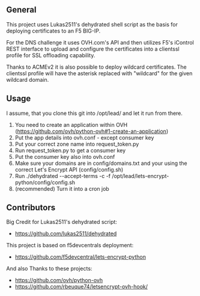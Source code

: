 ## General

This project uses Lukas2511's dehydrated shell script as the basis for deploying certificates to an F5 BIG-IP.

For the DNS challenge it uses OVH.com's API and then utilizes F5's iControl REST interface to upload and configure the certificates into a clientssl profile for SSL offloading capability.

Thanks to ACMEv2 it is also possible to deploy wildcard certificates. The clientssl profile will have the asterisk replaced with "wildcard" for the given wildcard domain.

## Usage

I assume, that you clone this git into /opt/lead/ and let it run from there.

1. You need to create an application within OVH (https://github.com/ovh/python-ovh#1-create-an-application)
2. Put the app details into ovh.conf - except consumer key
3. Put your correct zone name into request_token.py
4. Run request_token.py to get a consumer key
5. Put the consumer key also into ovh.conf
6. Make sure your domains are in config/domains.txt and your using the correct Let's Encrypt API (config/config.sh)
7. Run ./dehydrated --accept-terms -c -f /opt/lead/lets-encrypt-python/config/config.sh
8. (recommended) Turn it into a cron job


## Contributors

Big Credit for Lukas2511's dehydrated script:
* https://github.com/lukas2511/dehydrated

This project is based on f5devcentrals deployment:
* https://github.com/f5devcentral/lets-encrypt-python

And also Thanks to these projects:
* https://github.com/ovh/python-ovh
* https://github.com/rbeuque74/letsencrypt-ovh-hook/
